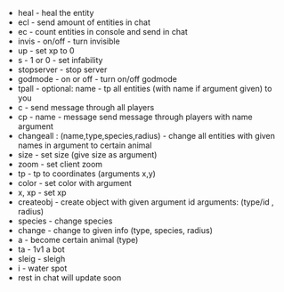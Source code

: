 - heal - heal the entity
- ecl - send amount of entities in chat
- ec - count entities in console and send in chat
- invis - on/off - turn invisible 
- up - set xp to 0
- s - 1 or 0 - set infability
- stopserver - stop server
- godmode - on or off - turn on/off godmode
- tpall - optional: name - tp all entities (with name if argument given) to you
- c - send message through all players
- cp - name - message         send message through players with name argument
- changeall : (name,type,species,radius) - change all entities with given names in argument to certain animal
- size - set size (give size as argument)
- zoom - set client zoom
- tp - tp to coordinates (arguments x,y)
- color - set color with argument
- x, xp - set xp
- createobj - create object with given argument id arguments: (type/id , radius)
- species - change species
- change - change to given info (type, species, radius)
- a - become certain animal (type)
- ta -  1v1 a bot
- sleig - sleigh
- i - water spot
- rest in chat will update soon